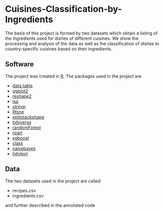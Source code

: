 # Cuisines-Classification-by-Ingredients
The basis of this project is formed by two datasets which obtain a listing of the ingredients used for dishes of different cuisines. We show the processing and analysis of the data as well as the classification of dishes to country-specific cuisines based on their ingredients.


## Software
The project was created in [R](https://www.r-project.org/). The packages used in the project are
- [data.table](https://github.com/Rdatatable/data.table)
- [ggplot2](https://github.com/tidyverse/ggplot2)
- [reshape2](https://cran.r-project.org/web/packages/reshape2/index.html)
- [lsa](https://cran.r-project.org/web/packages/lsa/index.html)
- [stringr](https://cran.r-project.org/web/packages/stringr/index.html)
- [Rtsne](https://cran.r-project.org/web/packages/Rtsne/index.html)
- [splitstackshape](https://github.com/mrdwab/splitstackshape)
- [tidyverse](https://github.com/tidyverse)
- [randomForest](https://cran.r-project.org/web/packages/randomForest/index.html)
- [rpart](https://github.com/bethatkinson/rpart)
- [xgboost](https://github.com/dmlc/xgboost)
- [class](https://cran.r-project.org/web/packages/class/index.html)
- [naivebayes](https://github.com/majkamichal/naivebayes)
- [tidytext](https://github.com/juliasilge/tidytext)

## Data
The two datasets used in the project are called
- recipes.csv
- ingredients.csv

and further described in the annotated code
